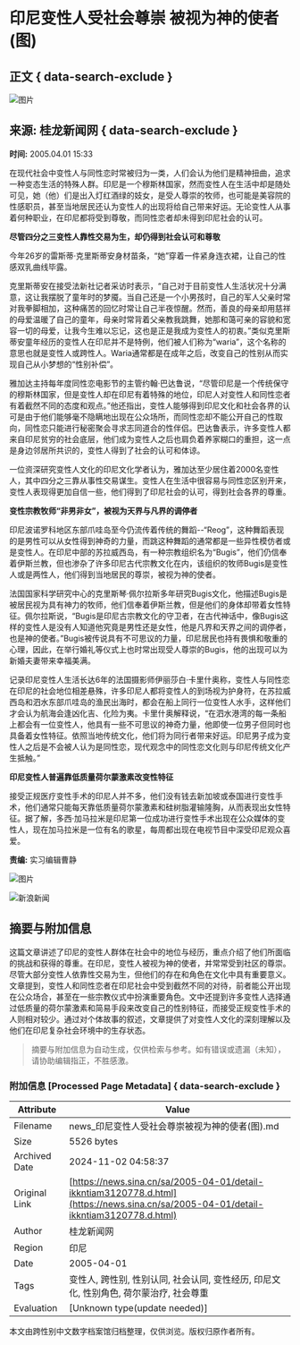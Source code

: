 # 印尼变性人受社会尊崇 被视为神的使者(图)

## 正文 { data-search-exclude }


![图片](https://tva1.sinaimg.cn/crop.0.0.199.199.180/005RyDCrjw1eo3m51rgosj305k05kdg0.jpg)

## 来源: 桂龙新闻网 { data-search-exclude }

**时间:** 2005.04.01 15:33

在现代社会中变性人与同性恋时常被归为一类，人们会认为他们是精神扭曲，追求一种变态生活的特殊人群。印尼是一个穆斯林国家，然而变性人在生活中却是随处可见，她（他）们是出入灯红酒绿的妓女，是受人尊崇的牧师，也可能是美容院的性感职员，甚至当地居民还认为变性人的出现将给自己带来好运。无论变性人从事着何种职业，在印尼都将受到尊敬，而同性恋者却未得到印尼社会的认可。 

**尽管四分之三变性人靠性交易为生，却仍得到社会认可和尊敬** 

今年26岁的雷斯蒂·克里斯蒂安身材苗条，“她”穿着一件紧身连衣裙，让自己的性感双乳曲线毕露。 

克里斯蒂安在接受法新社记者采访时表示，“自己对于目前变性人生活状况十分满意，这让我摆脱了童年时的梦魇。当自己还是一个小男孩时，自己的军人父亲时常对我拳脚相加，这种痛苦的回忆时常让自己半夜惊醒。然而，善良的母亲却用慈祥的母爱温暖了自己的童年，母亲时常背着父亲教我跳舞，她那和蔼可亲的容貌和宽容一切的母爱，让我今生难以忘记，这也是正是我成为变性人的初衷。”类似克里斯蒂安童年经历的变性人在印尼并不是特例，他们被人们称为“waria”，这个名称的意思也就是变性人或跨性人。Waria通常都是在成年之后，改变自己的性别从而实现自己从小梦想的“性别补偿”。 

雅加达主持每年度同性恋电影节的主管约翰·巴达鲁说，“尽管印尼是一个传统保守的穆斯林国家，但是变性人却在印尼有着特殊的地位，印尼人对变性人和同性恋者有着截然不同的态度和观点。”他还指出，变性人能够得到印尼文化和社会各界的认可是由于他们能够毫不隐瞒地出现在公众场所，而同性恋却不能公开自己的性取向，同性恋只能进行秘密聚会寻求志同道合的性伴侣。巴达鲁表示，许多变性人都来自印尼贫穷的社会底层，他们成为变性人之后也肩负着养家糊口的重担，这一点是身边邻居所共识的，变性人得到了社会的认可和体谅。 

一位资深研究变性人文化的印尼文化学者认为，雅加达至少居住着2000名变性人，其中四分之三靠从事性交易谋生。变性人在生活中很容易与同性恋区别开来，变性人表现得更加自信一些，他们得到了印尼社会的认可，得到社会各界的尊重。 

**变性宗教牧师“非男非女”，被视为天界与凡界的调停者** 

印尼波诺罗科地区东部爪哇岛至今仍流传着传统的舞蹈--“Reog”，这种舞蹈表现的是男性可以从女性得到神奇的力量，而跳这种舞蹈的通常都是一些异性模仿者或是变性人。在印尼中部的苏拉威西岛，有一种宗教组织名为“Bugis”，他们仍信奉着伊斯兰教，但也渗杂了许多印尼古代宗教文化在内，该组织的牧师Bugis是变性人或是两性人，他们得到当地居民的尊崇，被视为神的使者。 

法国国家科学研究中心的克里斯琴·佩尔拉斯多年研究Bugis文化，他描述Bugis是被居民视为具有神力的牧师，他们信奉着伊斯兰教，但是他们的身体却带着女性特征。佩尔拉斯说，“Bugis是印尼古宗教文化的守卫者，在古代神话中，像Bugis这样的变性人是没有人知道他究竟是男性还是女性，他是凡界和天界之间的调停者，也是神的使者。”Bugis被传说具有不可思议的力量，印尼居民也持有畏惧和敬重的心理，因此，在举行婚礼等仪式上也时常出现受人尊崇的Bugis，他的出现可以为新婚夫妻带来幸福美满。 

记录印尼变性人生活长达6年的法国摄影师伊丽莎白·卡里什奥称，变性人与同性恋在印尼的社会地位相差悬殊，许多印尼人都将变性人的到场视为护身符，在苏拉威西岛和泗水东部爪哇岛的渔民出海时，都会在船上同行一位变性人水手，这样他们才会认为航海会逢凶化吉、化险为夷。卡里什奥解释说，“在泗水港湾的每一条船上都会有一位变性人，他具有一些不可思议的神奇力量，他即使一位男子但同时也具备着女性特征。依照当地传统文化，他们将为同行者带来好运。印尼男子成为变性人之后是不会被人认为是同性恋，现代观念中的同性恋文化则与印尼传统文化产生抵触。” 

**印尼变性人普遍靠低质量荷尔蒙激素改变性特征** 

接受正规医疗变性手术的印尼人并不多，他们没有钱去新加坡或泰国进行变性手术，他们通常只能每天靠低质量荷尔蒙激素和硅树脂灌输隆胸，从而表现出女性特征。据了解，多西·加马拉米是印尼第一位成功进行变性手术出现在公众媒体的变性人，现在加马拉米是一位有名的歌星，每周都出现在电视节目中深受印尼观众喜爱。 

**责编:** 实习编辑曹静

![图片](https://n.sinaimg.cn/default/2fb77759/20151125/320X320.png)

![新浪新闻](https://n.sinaimg.cn/default/80905340/20200331/sinalogo.png)

## 摘要与附加信息

<!-- tcd_abstract -->
这篇文章讲述了印尼的变性人群体在社会中的地位与经历，重点介绍了他们所面临的挑战和获得的尊重。在印尼，变性人被视为神的使者，并常常受到社区的尊崇。尽管大部分变性人依靠性交易为生，但他们的存在和角色在文化中具有重要意义。文章提到，变性人和同性恋者在印尼社会中受到截然不同的对待，前者能公开出现在公众场合，甚至在一些宗教仪式中扮演重要角色。文中还提到许多变性人选择通过低质量的荷尔蒙激素和简易手段来改变自己的性别特征，而接受正规变性手术的人则相对较少。通过对个体故事的叙述，文章提供了对变性人文化的深刻理解以及他们在印尼复杂社会环境中的生存状态。
<!-- tcd_abstract_end -->

> 摘要与附加信息为自动生成，仅供检索与参考。如有错误或遗漏（未知），请协助编辑指正，不胜感激。

### 附加信息 [Processed Page Metadata] { data-search-exclude }

| Attribute       | Value                                  |
|-----------------|----------------------------------------|
| Filename        | news_印尼变性人受社会尊崇被视为神的使者(图).md                             |
| Size            | 5526 bytes                           |
| Archived Date   | 2024-11-02 04:58:37                             |
| Original Link   | [https://news.sina.cn/sa/2005-04-01/detail-ikkntiam3120778.d.html](https://news.sina.cn/sa/2005-04-01/detail-ikkntiam3120778.d.html)                       |
| Author          | 桂龙新闻网                               |
| Region          | 印尼                               |
| Date            | 2005-04-01                                 |
| Tags            | 变性人, 跨性别, 性别认同, 社会认同, 变性经历, 印尼文化, 性别角色, 荷尔蒙治疗, 社会尊重                                 |
| Evaluation            | [Unknown type(update needed)]                                 |
<!-- tcd_table_end -->

本文由跨性别中文数字档案馆归档整理，仅供浏览。版权归原作者所有。
